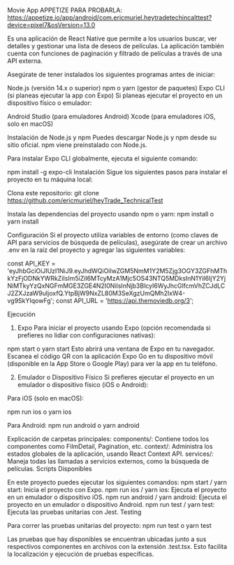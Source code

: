 
Movie App APPETIZE PARA PROBARLA: https://appetize.io/app/android/com.ericmuriel.heytradetechincalttest?device=pixel7&osVersion=13.0

Es una aplicación de React Native que permite a los usuarios buscar, ver detalles y gestionar una lista de deseos de películas. La aplicación también cuenta con funciones de paginación y filtrado de películas a través de una API externa.

Asegúrate de tener instalados los siguientes programas antes de iniciar:

Node.js (versión 14.x o superior)
npm o yarn (gestor de paquetes)
Expo CLI (si planeas ejecutar la app con Expo)
Si planeas ejecutar el proyecto en un dispositivo físico o emulador:

Android Studio (para emuladores Android)
Xcode (para emuladores iOS, solo en macOS)

Instalación de Node.js y npm
Puedes descargar Node.js y npm desde su sitio oficial. npm viene preinstalado con Node.js.

Para instalar Expo CLI globalmente, ejecuta el siguiente comando:

npm install -g expo-cli
Instalación
Sigue los siguientes pasos para instalar el proyecto en tu máquina local:

Clona este repositorio:
git clone https://github.com/ericmuriel/heyTrade_TechnicalTest

Instala las dependencias del proyecto usando npm o yarn:
npm install
o
yarn install

Configuración
Si el proyecto utiliza variables de entorno (como claves de API para servicios de búsqueda de películas), asegúrate de crear un archivo .env en la raíz del proyecto y agregar las siguientes variables:

const API_KEY = 'eyJhbGciOiJIUzI1NiJ9.eyJhdWQiOiIwZGM5NmM1Y2M5Zjg3OGY3ZGFhMThkYzFjODNkYWRkZiIsIm5iZiI6MTcyMzA1Mjc5OS43NTQ5MDksInN1YiI6IjY2YjNiMTkyYzQxNGFmMGE3ZGE4N2I0NiIsInNjb3BlcyI6WyJhcGlfcmVhZCJdLCJ2ZXJzaW9uIjoxfQ.YtpBjW9NxZL80M3SeXgzUmQMh2IxW4-vg9SkYIqowFg';
const API_URL = 'https://api.themoviedb.org/3';

Ejecución
1. Expo
Para iniciar el proyecto usando Expo (opción recomendada si prefieres no lidiar con configuraciones nativas):

npm start
o
yarn start
Esto abrirá una ventana de Expo en tu navegador. Escanea el código QR con la aplicación Expo Go en tu dispositivo móvil (disponible en la App Store o Google Play) para ver la app en tu teléfono.

2. Emulador o Dispositivo Físico
Si prefieres ejecutar el proyecto en un emulador o dispositivo físico (iOS o Android):

Para iOS (solo en macOS):

npm run ios
o
yarn ios

Para Android:
npm run android
o
yarn android


Explicación de carpetas principales:
components/: Contiene todos los componentes  como FilmDetail, Pagination, etc.
context/: Administra los estados globales de la aplicación, usando React Context API.
services/: Maneja todas las llamadas a servicios externos, como la búsqueda de películas.
Scripts Disponibles

En este proyecto puedes ejecutar los siguientes comandos:
npm start / yarn start: Inicia el proyecto con Expo.
npm run ios / yarn ios: Ejecuta el proyecto en un emulador o dispositivo iOS.
npm run android / yarn android: Ejecuta el proyecto en un emulador o dispositivo Android.
npm run test / yarn test: Ejecuta las pruebas unitarias con Jest.
Testing

Para correr las pruebas unitarias del proyecto:
npm run test
o
yarn test

Las pruebas que hay disponibles se encuentran ubicadas junto a sus respectivos componentes en archivos con la extensión .test.tsx. Esto facilita la localización y ejecución de pruebas específicas.
